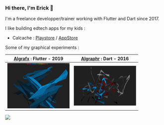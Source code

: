 ### Hi there, I'm Erick 👋

I'm a freelance developper/trainer working with Flutter and Dart since 2017.

I like building edtech apps for my kids : 
- Calcache : [Playstore](https://play.google.com/store/apps/details?id=bz.rxla.calcache) / [AppStore](https://apps.apple.com/fr/app/calcache-opérations-mêlées/id1529890772)

Some of my graphical experiments : 

| [Algrafx](https://github.com/rxlabz/algrafx) : Flutter - 2019 | [Algraphr](https://github.com/rxlabz/algraphr) : Dart - 2016 |
| ----------------------- | ----------------------- |
|<img src="https://github.com/rxlabz/algrafx/raw/master/images/desktop.png" width="200">|<img src="https://github.com/rxlabz/algraphr/blob/master/img/algraphr127.png" width="200">|



<img  src="https://github-readme-stats.vercel.app/api?username=rxlabz&show_icons=true&count_private=true&include_all_commits=false&hide_border=true">
<!--
**rxlabz/rxlabz** is a ✨ _special_ ✨ repository because its `README.md` (this file) appears on your GitHub profile.

Here are some ideas to get you started:

- 🔭 I’m currently working on ...
- 🌱 I’m currently learning ...
- 👯 I’m looking to collaborate on ...
- 🤔 I’m looking for help with ...
- 💬 Ask me about ...
- 📫 How to reach me: ...
- 😄 Pronouns: ...
- ⚡ Fun fact: ...
-->
